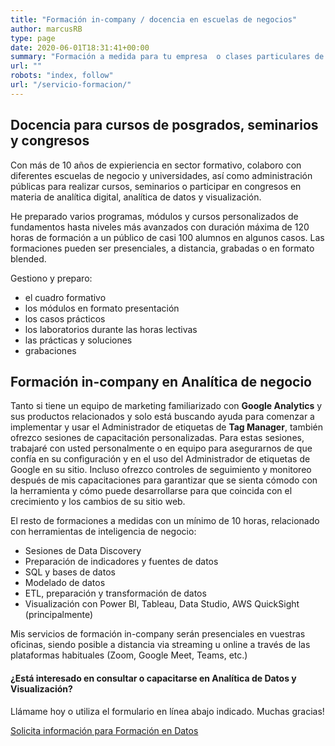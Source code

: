 ```yaml
---
title: "Formación in-company / docencia en escuelas de negocios"
author: marcusRB
type: page
date: 2020-06-01T18:31:41+00:00
summary: "Formación a medida para tu empresa  o clases particulares de analítica digital, analítica de datos y visualización con Power BI, Tableau y Data Studio"
url: ""
robots: "index, follow"
url: "/servicio-formacion/"
---
```


## Docencia para cursos de posgrados, seminarios y congresos

Con más de 10 años de expieriencia en sector formativo, colaboro con diferentes escuelas de negocio y universidades, así como administración públicas para realizar cursos, seminarios o participar en congresos en materia de analítica digital, analítica de datos y visualización.

He preparado varios programas, módulos y cursos personalizados de fundamentos hasta niveles más avanzados con duración máxima de 120 horas de formación a un público de casi 100 alumnos en algunos casos. Las formaciones pueden ser presenciales, a distancia, grabadas o en formato blended.

Gestiono y preparo:
- el cuadro formativo
- los módulos en formato presentación
- los casos prácticos
- los laboratorios durante las horas lectivas
- las prácticas y soluciones
- grabaciones

## Formación in-company en Analítica de negocio

Tanto si tiene un equipo de marketing familiarizado con **Google Analytics** y sus productos relacionados y solo está buscando ayuda para comenzar a implementar y usar el Administrador de etiquetas de **Tag Manager**, también ofrezco sesiones de capacitación personalizadas. Para estas sesiones, trabajaré con usted personalmente o en equipo para asegurarnos de que confía en su configuración y en el uso del Administrador de etiquetas de Google en su sitio. Incluso ofrezco controles de seguimiento y monitoreo después de mis capacitaciones para garantizar que se sienta cómodo con la herramienta y cómo puede desarrollarse para que coincida con el crecimiento y los cambios de su sitio web.

El resto de formaciones a medidas con un mínimo de 10 horas, relacionado con herramientas de inteligencia de negocio:

- Sesiones de Data Discovery
- Preparación de indicadores y fuentes de datos
- SQL y bases de datos
- Modelado de datos
- ETL, preparación y transformación de datos
- Visualización con Power BI, Tableau, Data Studio, AWS QuickSight (principalmente) 

Mis servicios de formación in-company serán presenciales en vuestras oficinas, siendo posible a distancia via streaming u online a través de las plataformas habituales (Zoom, Google Meet, Teams, etc.)

#### ¿Está interesado en consultar o capacitarse en Analítica de Datos y Visualización?

Llámame hoy o utiliza el formulario en línea abajo indicado. Muchas gracias!

[Solicita información para Formación en Datos](../#contact)

